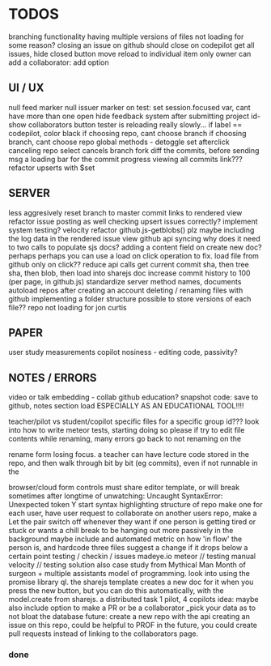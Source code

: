 TODOS
=====


branching functionality
    having multiple versions of files
    not loading for some reason?
closing an issue on github should close on codepilot
    get all issues, hide closed button
    move reload to individual item
only owner can add a collaborator: add option


## UI / UX

null feed marker
null issuer marker
on test: set session.focused var, cant have more than one open
hide feedback system after submitting
project id- show collaborators button
tester is reloading really slowly...
if label == codepilot, color black
if choosing repo, cant choose branch
if choosing branch, cant choose repo
global methods - detoggle set afterclick
canceling repo select cancels branch fork
diff the commits, before sending msg
a loading bar for the commit progress
viewing all commits link???
refactor upserts with $set


## SERVER

less aggresively reset branch to master
commit links to rendered view
refactor issue posting as well
checking upsert issues correctly?
implement system testing? velocity
refactor github.js-getblobs() plz
maybe including the log data in the rendered issue view
github api syncing
    why does it need to two calls to populate sjs docs?
    adding a content field on create new doc? perhaps
    perhaps you can use a load on click operation to fix.
load file from github only on click?? reduce api calls
    get current commit sha, then tree sha, then blob, then load into sharejs doc
increase commit history to 100 (per page, in github.js)
standardize server method names, documents
autoload repos after creating an account
deleting / renaming files with github
implementing a folder structure
possible to store versions of each file??
repo not loading for jon curtis


## PAPER

user study measurements
copilot nosiness - editing code, passivity?


## NOTES / ERRORS

video or talk embedding - collab github education?
snapshot code: save to github, notes section
load ESPECIALLY AS AN EDUCATIONAL TOOL!!!!

teacher/pilot vs student/copilot specific files for a specific group id???
look into how to write meteor tests, starting doing so please if try to edit
file contents while renaming, many errors
go back to not renaming on the

rename form losing focus. a teacher can have lecture code stored in the repo,
and then walk through bit by bit (eg commits), even if not runnable in the

browser/cloud form controls must share editor template, or will break sometimes
after longtime of unwatching: Uncaught SyntaxError: Unexpected token Y start
syntax highlighting structure of repo
make one for each user, have user
request to collaborate on another users repo, make a
Let the pair switch off
whenever they want if one person is getting tired or stuck or wants a chill
break to be hanging out more passively in the background maybe include and
automated metric on how 'in flow' the person is, and hardcode three files
suggest a change if it drops below a certain point
testing / checkin / issues
madeye.io meteor // testing manual velocity // testing solution
also case
study from Mythical Man Month of surgeon + multiple assistants model of
programming.
look into using the promise library ql. the sharejs template
creates a new doc for it when you press the new button, but you can do this
automatically, with the model.create from sharejs.
a distributed task 1 pilot, 4 copilots
idea: maybe also include option to make a PR or be a
collaborator
\_pick your data as to not bloat the database
future: create a new repo with the api
creating an issue on this repo, could be helpful to
PROF
in the future, you could create pull requests instead of linking to the
collaborators page.


### done

<!--
hardcode three files
set up iframe html
on logout, route to '/'
browse at this time
view source of old commit
adding branch options to config panel
integrate feed hooks into tasks
make a test button, load buffer
save three buffers and load into iframe
form validation: chat, rename, task, commit
add 'repo' field to user
add git options to each commit item
use repo id as project id, lots of refactoring
actual testing interface
handle null filename better
sorting files alphabetically
show which commit owner
make welcome template seperate, less wide
top item in branch select is make new branch
deliver resources based on active repo
reduce margins, make better use of space
push new commit to local db after github
writing to the contents of a sharejs document
integrate feed hooks into commits
scrape head, body of html document for testing
loading content from a repo into files, then docs
make show / hide (hide completed) button
bug - clicking on box doesnt disable it??
EDITING GITHUB PERMISSION REQUESTS:
testing out pushing to an existing repo
difference between author and committer in git?
refactor iframes, better in pane nav.
ACTUALLY design what the fields should be plz
feed notifys on issues
only give user the user things related to their repo
only add to collaborators if not on list
generating shared session links - done with unique repo ids
dont allow a feed message that is just whitespace
loading a repos content, commit history
reconfigure public only repos
better change branch handling - not loading commits
autoset default branch
don't add user to repo owner if they are already there
having sessions or groups - scaling app
linkify feed items
change template based on roles
making the task items more usable
conflict with sharejs and docs??? renaming to files
committing folders works, but can't load them - recursive trees
make a fake github account, collab with me
probably something to do with using autopublish
fixing the load commit / docs
add more labels on right side of task input (gh issues)
add null msg for feed and commit
listiing a users repos / 'collabable'
load a specific commit instead of the latest
add a snapshot feature
store commit shas locally
removing login with email (just github)
have a link to rename or edit the project files...
refactor authentication code - methods
looking at roles, changing editing profiles
screenshots not pub
on selecting a repo, load branches
make login info pop to the left | align it right
tuneup feedback renderer panes
deleting and renaming button (NOW DOES) work
make a new task also adds an item to feed
test/fix get repo production errors
chat: only show initials for briefness?
iframes custom javascript logger output
## guo meeting - time for MS visits? 11am
attach links for reference to file issue
make message box look nicer
add params to field
creating + selecting new branch
confirm on load codepilot
choose target from list of on github
pilot sees tasks and issues, can close issues.
make tasks more clickable (hover)
doesnt see the testing frame tho, git vsc
copilot sees tasks issues, can't close tho
manages version control from the site
SMASH ALL TASKS INTO ONE PANE
importing github issues
linking to a specific issue
make a nice lil favicon y doncha
ability to close issue from codepilot
ability to create issue from codepilot?
seperate renderer bar - reload and file issue
screencapture to png
make a new issue, attach png to it
attach issue to the png
confirming close issue with confirm
ask them to describe new issue
sort owned and all other editable repos
commit reset buttons actually do something
remove autopublish, p/s specific datasets
have partially curved border, lower ace
make prompt to open new file on close
color rename/delete buttons on hover
if no files yet, say clicknew in list
hard to get collab or contributor repos.
insert a better glyph for the current file
make settings panel info boex success?
top item in repo select is fork a repo
can't fork a repo you already own
can't fork a repo that doesn't exist
choose ANY public repo on github, fork it for user, then start editing that repo
add link to rendered html in issues
sort chat by positive time
tabbed user interface - elseif in meteor?
or rather how to do some routing in meteor
clicking on a file should go to edit tab
making a message with the commit
just make rename field focus a function
when make a newfile, autofocus rename
autofocus namefield on rename
checking out cloud9, project import
clean up css duplication rules
better iframe: responsive js, document.onready
squash preforked git history
make the chat list nicer
posting github issues
exact parsing needs cleaning on add issue
attach a codepilot label to issue
better iframe: serve template on route, have that be the src
remove the img field from feedback
issues link to rendered view, better issue contents
closing / linking to actual github issues
purge prod database
add github issue commenting
github integration
option to pick roles
basic roles management
color hide complete - not a label anymore?
refactor on repoName
file specific syntax highlighting
show project id
default repo string is suggestions.
fix loggedout homepage
closing github issues
link addition in tasks
-->
